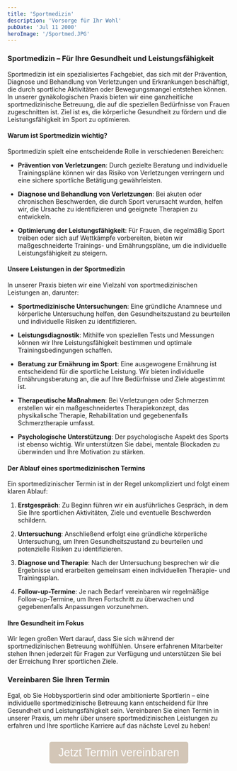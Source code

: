 ```yaml
---
title: 'Sportmedizin'
description: 'Vorsorge für Ihr Wohl'
pubDate: 'Jul 11 2000'
heroImage: '/Sportmed.JPG'
---
```

### Sportmedizin – Für Ihre Gesundheit und Leistungsfähigkeit

Sportmedizin ist ein spezialisiertes Fachgebiet, das sich mit der Prävention, Diagnose und Behandlung von Verletzungen und Erkrankungen beschäftigt, die durch sportliche Aktivitäten oder Bewegungsmangel entstehen können. In unserer gynäkologischen Praxis bieten wir eine ganzheitliche sportmedizinische Betreuung, die auf die speziellen Bedürfnisse von Frauen zugeschnitten ist. Ziel ist es, die körperliche Gesundheit zu fördern und die Leistungsfähigkeit im Sport zu optimieren.

#### Warum ist Sportmedizin wichtig?

Sportmedizin spielt eine entscheidende Rolle in verschiedenen Bereichen:

- **Prävention von Verletzungen**: Durch gezielte Beratung und individuelle Trainingspläne können wir das Risiko von Verletzungen verringern und eine sichere sportliche Betätigung gewährleisten.

- **Diagnose und Behandlung von Verletzungen**: Bei akuten oder chronischen Beschwerden, die durch Sport verursacht wurden, helfen wir, die Ursache zu identifizieren und geeignete Therapien zu entwickeln.

- **Optimierung der Leistungsfähigkeit**: Für Frauen, die regelmäßig Sport treiben oder sich auf Wettkämpfe vorbereiten, bieten wir maßgeschneiderte Trainings- und Ernährungspläne, um die individuelle Leistungsfähigkeit zu steigern.

#### Unsere Leistungen in der Sportmedizin

In unserer Praxis bieten wir eine Vielzahl von sportmedizinischen Leistungen an, darunter:

- **Sportmedizinische Untersuchungen**: Eine gründliche Anamnese und körperliche Untersuchung helfen, den Gesundheitszustand zu beurteilen und individuelle Risiken zu identifizieren.

- **Leistungsdiagnostik**: Mithilfe von speziellen Tests und Messungen können wir Ihre Leistungsfähigkeit bestimmen und optimale Trainingsbedingungen schaffen.

- **Beratung zur Ernährung im Sport**: Eine ausgewogene Ernährung ist entscheidend für die sportliche Leistung. Wir bieten individuelle Ernährungsberatung an, die auf Ihre Bedürfnisse und Ziele abgestimmt ist.

- **Therapeutische Maßnahmen**: Bei Verletzungen oder Schmerzen erstellen wir ein maßgeschneidertes Therapiekonzept, das physikalische Therapie, Rehabilitation und gegebenenfalls Schmerztherapie umfasst.

- **Psychologische Unterstützung**: Der psychologische Aspekt des Sports ist ebenso wichtig. Wir unterstützen Sie dabei, mentale Blockaden zu überwinden und Ihre Motivation zu stärken.

#### Der Ablauf eines sportmedizinischen Termins

Ein sportmedizinischer Termin ist in der Regel unkompliziert und folgt einem klaren Ablauf:

1. **Erstgespräch**: Zu Beginn führen wir ein ausführliches Gespräch, in dem Sie Ihre sportlichen Aktivitäten, Ziele und eventuelle Beschwerden schildern.

2. **Untersuchung**: Anschließend erfolgt eine gründliche körperliche Untersuchung, um Ihren Gesundheitszustand zu beurteilen und potenzielle Risiken zu identifizieren.

3. **Diagnose und Therapie**: Nach der Untersuchung besprechen wir die Ergebnisse und erarbeiten gemeinsam einen individuellen Therapie- und Trainingsplan.

4. **Follow-up-Termine**: Je nach Bedarf vereinbaren wir regelmäßige Follow-up-Termine, um Ihren Fortschritt zu überwachen und gegebenenfalls Anpassungen vorzunehmen.

#### Ihre Gesundheit im Fokus

Wir legen großen Wert darauf, dass Sie sich während der sportmedizinischen Betreuung wohlfühlen. Unsere erfahrenen Mitarbeiter stehen Ihnen jederzeit für Fragen zur Verfügung und unterstützen Sie bei der Erreichung Ihrer sportlichen Ziele.

### Vereinbaren Sie Ihren Termin

Egal, ob Sie Hobbysportlerin sind oder ambitionierte Sportlerin – eine individuelle sportmedizinische Betreuung kann entscheidend für Ihre Gesundheit und Leistungsfähigkeit sein. Vereinbaren Sie einen Termin in unserer Praxis, um mehr über unsere sportmedizinischen Leistungen zu erfahren und Ihre sportliche Karriere auf das nächste Level zu heben!

<div style="display: flex; justify-content: center; align-items: center; flex-direction: column">
  <p>
    <a href="/termine">
      <button style="font-size: 25px; padding: 10px 20px; background-color: #d3c6b7; color: white; border: none; border-radius: 5px; cursor: pointer;">
        Jetzt Termin vereinbaren
      </button>
    </a>
  </p>
</div>

